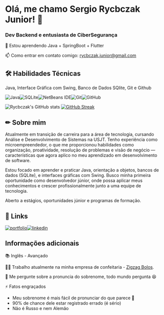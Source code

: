 
# Olá, me chamo Sergio Rycbczak Junior! 👋

### Dev Backend e entusiasta de CiberSegurança

🧠 Estou aprendendo Java + SpringBoot + Flutter

📫 Como entrar em contato comigo: rycbczak.junior@gmail.com


## 🛠 Habilidades Técnicas
Java, Interface Gráfica com Swing, Banco de Dados SQlite, Git e Github

![Java](https://img.shields.io/badge/java-%23ED8B00.svg?style=for-the-badge&logo=openjdk&logoColor=white)![SQLite](https://img.shields.io/badge/sqlite-%2307405e.svg?style=for-the-badge&logo=sqlite&logoColor=white)![NetBeans IDE](https://img.shields.io/badge/NetBeansIDE-1B6AC6.svg?style=for-the-badge&logo=apache-netbeans-ide&logoColor=white)![Git](https://img.shields.io/badge/git-%23F05033.svg?style=for-the-badge&logo=git&logoColor=white)![GitHub](https://img.shields.io/badge/github-%23121011.svg?style=for-the-badge&logo=github&logoColor=white)

![Rycbczak's GitHub stats](https://github-readme-stats.vercel.app/api?username=Rycbczak&theme=dark&show_icons=true)
[![GitHub Streak](https://streak-stats.demolab.com?user=Rycbczak)](https://git.io/streak-stats)

## ✏ Sobre mim
Atualmente em transição de carreira para a área de tecnologia, cursando Análise e Desenvolvimento de Sistemas na USJT. Tenho experiência como microempreendedor, o que me proporcionou habilidades como organização, proatividade, resolução de problemas e visão de negócio — características que agora aplico no meu aprendizado em desenvolvimento de software.

Estou focado em aprender e praticar Java, orientação a objetos, bancos de dados (SQLite), e interfaces gráficas com Swing. Busco minha primeira oportunidade como desenvolvedor júnior, onde possa aplicar meus conhecimentos e crescer profissionalmente junto a uma equipe de tecnologia.

Aberto a estágios, oportunidades júnior e programas de formação.

## 🔗 Links
[![portfolio](https://img.shields.io/badge/my_portfolio-000?style=for-the-badge&logo=ko-fi&logoColor=white)](https://github.com/Rycbczak)[![linkedin](https://img.shields.io/badge/linkedin-0A66C2?style=for-the-badge&logo=linkedin&logoColor=white)](https://www.linkedin.com/in/rycbczakjr)

## Informações adicionais
📚 Inglês - Avançado

👩‍💻 Trabalho atualmente na minha empresa de confeitaria - [Zigzag Bolos](https://www.instagram.com/zigzagbolos/).

💬 Me pergunte sobre a pronuncia do sobrenome, todo mundo pergunta 😆

⚡️ Fatos engraçados
- Meu sobrenome é mais fácil de pronunciar do que parece 🤣
- 90% de chance dele estar registrado errado (é sério)
- Não é Russo e nem Alemão